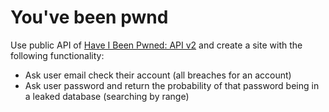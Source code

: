 # You've been pwnd

Use public API of [Have I Been Pwned: API v2](https://haveibeenpwned.com/API/v2) and create a site with the following functionality:

* Ask user email check their account (all breaches for an account)
* Ask user password and return the probability of that password being in a leaked database (searching by range)
